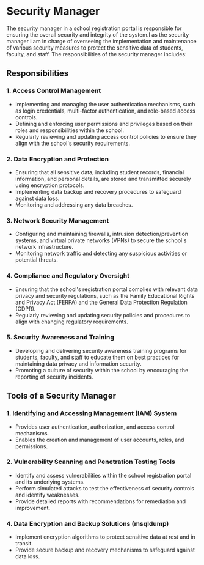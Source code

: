 # Security Manager

The security manager in a school registration portal is responsible for ensuring the overall security and integrity of the system.I as the security manager i am in charge of overseeing the implementation and maintenance of various security measures to protect the sensitive data of students, faculty, and staff. The responsibilities of the security manager includes:

## Responsibilities

### 1. Access Control Management
- Implementing and managing the user authentication mechanisms, such as login credentials, multi-factor authentication, and role-based access controls.
- Defining and enforcing user permissions and privileges based on their roles and responsibilities within the school.
- Regularly reviewing and updating access control policies to ensure they align with the school's security requirements.

### 2. Data Encryption and Protection
- Ensuring that all sensitive data, including student records, financial information, and personal details, are stored and transmitted securely using encryption protocols.
- Implementing data backup and recovery procedures to safeguard against data loss.
- Monitoring and addressing any data breaches.

### 3. Network Security Management
- Configuring and maintaining firewalls, intrusion detection/prevention systems, and virtual private networks (VPNs) to secure the school's network infrastructure.
- Monitoring network traffic and detecting any suspicious activities or potential threats.

### 4. Compliance and Regulatory Oversight
- Ensuring that the school's registration portal complies with relevant data privacy and security regulations, such as the Family Educational Rights and Privacy Act (FERPA) and the General Data Protection Regulation (GDPR).
- Regularly reviewing and updating security policies and procedures to align with changing regulatory requirements.

### 5. Security Awareness and Training
- Developing and delivering security awareness training programs for students, faculty, and staff to educate them on best practices for maintaining data privacy and information security.
- Promoting a culture of security within the school by encouraging the reporting of security incidents.

## Tools of a Security Manager

### 1. Identifying and Accessing Management (IAM) System
- Provides user authentication, authorization, and access control mechanisms.
- Enables the creation and management of user accounts, roles, and permissions.


### 2. Vulnerability Scanning and Penetration Testing Tools
- Identify and assess vulnerabilities within the school registration portal and its underlying systems.
- Perform simulated attacks to test the effectiveness of security controls and identify weaknesses.
- Provide detailed reports with recommendations for remediation and improvement.

### 4. Data Encryption and Backup Solutions (msqldump)
- Implement encryption algorithms to protect sensitive data at rest and in transit.
- Provide secure backup and recovery mechanisms to safeguard against data loss.


